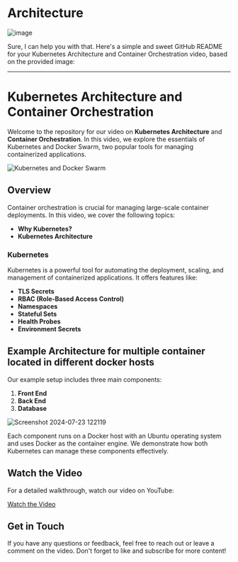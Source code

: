 # Architecture
![image](https://github.com/user-attachments/assets/4b8ab71c-429a-468b-baae-d4cd9f7334c2)


Sure, I can help you with that. Here's a simple and sweet GitHub README for your Kubernetes Architecture and Container Orchestration video, based on the provided image:

---

# Kubernetes Architecture and Container Orchestration

Welcome to the repository for our video on **Kubernetes Architecture** and **Container Orchestration**. In this video, we explore the essentials of Kubernetes and Docker Swarm, two popular tools for managing containerized applications.

![Kubernetes and Docker Swarm](path/to/your/image.jpg)

## Overview

Container orchestration is crucial for managing large-scale container deployments. In this video, we cover the following topics:

- **Why Kubernetes?**
- **Kubernetes Architecture**

### Kubernetes

Kubernetes is a powerful tool for automating the deployment, scaling, and management of containerized applications. It offers features like:

- **TLS Secrets**
- **RBAC (Role-Based Access Control)**
- **Namespaces**
- **Stateful Sets**
- **Health Probes**
- **Environment Secrets**

## Example Architecture for multiple container located in different docker hosts

Our example setup includes three main components:

1. **Front End**
2. **Back End**
3. **Database**

![Screenshot 2024-07-23 122119](https://github.com/user-attachments/assets/4b328f19-51e5-4ed5-b365-8df33501e55a)

Each component runs on a Docker host with an Ubuntu operating system and uses Docker as the container engine. We demonstrate how both Kubernetes can manage these components effectively.

## Watch the Video

For a detailed walkthrough, watch our video on YouTube:

[Watch the Video](https://www.youtube.com/playlist?list=PLMj5OfHGyNU9TuhIiS2Kl2DXJeGXiKr1K)

## Get in Touch

If you have any questions or feedback, feel free to reach out or leave a comment on the video. Don't forget to like and subscribe for more content!

